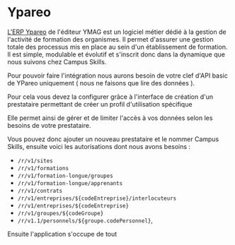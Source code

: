 # Ypareo

[L'ERP Ypareo](https://www.logiciels.pro/logiciel-saas/ypareo/) de l'éditeur YMAG est un logiciel métier dédié à la gestion de l'activité de formation des organismes. Il permet d'assurer une gestion totale des processus mis en place au sein d'un établissement de formation. Il est simple, modulable et évolutif et s'inscrit donc dans la dynamique que nous suivons chez Campus Skills.

Pour pouvoir faire l'intégration nous aurons besoin de votre clef d'API basic de YPareo uniquement \( nous ne faisons que lire des données \).

Pour cela vous devez la configurer grâce à  l'interface de création d'un prestataire permettant de créer un profil d'utilisation spécifique

Elle permet ainsi de gérer et de limiter l'accès à vos données selon les besoins de votre prestataire.

Vous pouvez donc ajouter un nouveau prestataire et le nommer Campus Skills, ensuite voici les autorisations dont nous avons besoins :

* `/r/v1/sites`
* `/r/v1/formations`
* `/r/v1/formation-longue/groupes`
* `/r/v1/formation-longue/apprenants`
* `/r/v1/contrats` 
* `/r/v1/entreprises/${codeEntreprise}/interlocuteurs`
* `/r/v1/entreprises/${codeEntreprise}`
* `/r/v1/groupes/${codeGroupe}`
* `/r/v1.1/personnels/${groupe.codePersonnel}`,

Ensuite l'application s'occupe de tout

 


